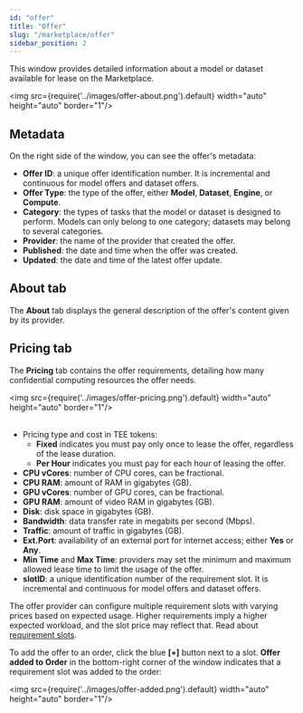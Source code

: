 ```yaml
---
id: "offer"
title: "Offer"
slug: "/marketplace/offer"
sidebar_position: 2
---
```


This window provides detailed information about a model or dataset available for lease on the Marketplace.

<img src={require('../images/offer-about.png').default} width="auto" height="auto" border="1"/>
<br/>

## Metadata

On the right side of the window, you can see the offer's metadata:

- **Offer ID**: a unique offer identification number. It is incremental and continuous for model offers and dataset offers.
- **Offer Type**: the type of the offer, either **Model**, **Dataset**, **Engine**, or **Compute**.
- **Category**: the types of tasks that the model or dataset is designed to perform. Models can only belong to one category; datasets may belong to several categories.
- **Provider**: the name of the provider that created the offer.
- **Published**: the date and time when the offer was created.
- **Updated**: the date and time of the latest offer update.

## About tab

The **About** tab displays the general description of the offer's content given by its provider.

## Pricing tab

The **Pricing** tab contains the offer requirements, detailing how many confidential computing resources the offer needs.

<img src={require('../images/offer-pricing.png').default} width="auto" height="auto" border="1"/>
<br/>
<br/>

- Pricing type and cost in TEE tokens:
    + **Fixed** indicates you must pay only once to lease the offer, regardless of the lease duration.
    + **Per Hour** indicates you must pay for each hour of leasing the offer.
- **CPU vCores**: number of CPU cores, can be fractional.
- **CPU RAM**: amount of RAM in gigabytes (GB).
- **GPU vCores**: number of GPU cores, can be fractional.
- **GPU RAM**: amount of video RAM in gigabytes (GB).
- **Disk**: disk space in gigabytes (GB).
- **Bandwidth**: data transfer rate in megabits per second (Mbps).
- **Traffic**: amount of traffic in gigabytes (GB).
- **Ext.Port**: availability of an external port for internet access; either **Yes** or **Any**.
- **Min Time** and **Max Time**: providers may set the minimum and maximum allowed lease time to limit the usage of the offer.
- **slotID**: a unique identification number of the requirement slot. It is incremental and continuous for model offers and dataset offers.

The offer provider can configure multiple requirement slots with varying prices based on expected usage. Higher requirements imply a higher expected workload, and the slot price may reflect that. Read about [requirement slots](/fundamentals/slots#requirements).

To add the offer to an order, click the blue **[+]** button next to a slot. **Offer added to Order** in the bottom-right corner of the window indicates that a requirement slot was added to the order:

<img src={require('../images/offer-added.png').default} width="auto" height="auto" border="1"/>